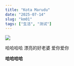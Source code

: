 ```yaml
---
title: "Kota Marudu"
date: "2025-07-14"
slug: "km01"
tags: ["生活", "测试"]
---
```

![](https://prod-files-secure.s3.us-west-2.amazonaws.com/112d0858-5090-4d34-a606-b75eb8d65fd2/c7b45876-473c-4fb6-85d3-cb84a84bfc51/1000201235.jpg?X-Amz-Algorithm=AWS4-HMAC-SHA256&X-Amz-Content-Sha256=UNSIGNED-PAYLOAD&X-Amz-Credential=ASIAZI2LB466QHX6Q4ES%2F20250724%2Fus-west-2%2Fs3%2Faws4_request&X-Amz-Date=20250724T140523Z&X-Amz-Expires=3600&X-Amz-Security-Token=IQoJb3JpZ2luX2VjEAQaCXVzLXdlc3QtMiJIMEYCIQDVRUPX9%2FZW3iwK%2FCBS55vOwUJhctw0icpSB%2FD9TbppMQIhANTxfZt%2BYRdTYxR3%2BrE9RE2WR4IqkaZB2EuOgmkKkQgNKv8DCC0QABoMNjM3NDIzMTgzODA1IgyScl8%2FYml61lbaZj0q3APl6jlSZUMuGO0lNG3vTeiQcGOY%2Fsr1Tf4uBFuLPweundER5KtVyXiiMhyk8AUzWpNxNFEll0y7aDsHqWw9BEl0L9wO1fCswSRq%2BxgU511A5X1gAQVSIollv1h6bwCmpktgkzytF6%2BkAa%2B7ALGZfJuNbVlQL7GpgjS5MxhBLUNgWyPwpuzfv7NCoROWOlGytlEuYRny4p7WIoLEK%2FkWbXVhrRBx4IMjTgEG2oUD3h5c%2FGelUmboPbjagd4OEBs7dMZcc1vjQbuUYms7%2FkCFs7GRH8pnSoxgEZoeFgXLgXYam6BX7A%2FfkBKBdlHuBsHwxPJ23lRCXe%2BNqMo62j4Mh59a%2FVjR7I6ebgU3q5sEJZeRvJk1cwCT4fypzWfGbBdD122HVXN%2BQk09S44%2B4K4Q7qCnqB21iBNoE3UVp3oDEuru4bcI8E%2FbV688MlgW1TxpZ%2FUhBn6M47mj8ID1FWz5Sz7GgD0S16fa6bn%2FbPOHk%2FrglWhnOQsfWKz6yG3N6YxYYU%2FkcClxIsfo8PKx%2BZMZVe8coiaxo%2FdISo1FKTOzRQlz%2FasfoDA5gPx%2BRfz4yvcHpwSCsz00P%2BWBgIahsOjLNHLEGSeOVAHsqjhcXtUNNj7uWaLbGvf3ReOqEcs%2FNDCov4jEBjqkATZ%2BqTCkSMihLCSHrSupV6csHHgTu1zfLE7SA%2BpnGLUnkyyKtJhh1266GsiAG%2B08Hg3ce5DaVsxHLI7gLQSTENYYnRytdTNCeQojSBX4cghrUsCocB5gmK1F7%2Bsy7Zfx0BQTnjqkS90DpGY%2BTiLTMQ6QUuVnaCt9J%2BVmot4hmJlwbDWQisY1eYsqlLTk27NLDR7QUFT9rDCGZItKp3Hu6WKOAMrE&X-Amz-Signature=ab6c2074bd4f9ab5c0d1f4b246096d64d79f30a6c5292f7a3ff7426346f5085e&X-Amz-SignedHeaders=host&x-amz-checksum-mode=ENABLED&x-id=GetObject)


哈哈哈哈  漂亮的好老婆  爱你爱你


**哈哈哈哈**


